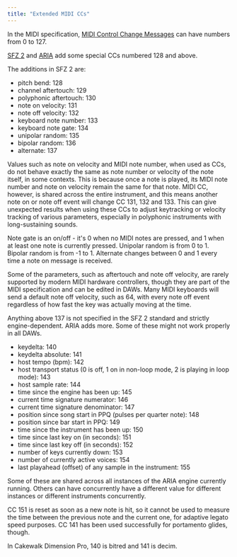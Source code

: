 ```yaml
---
title: "Extended MIDI CCs"
---
```

In the MIDI specification, [MIDI Control Change Messages] can have numbers from 0 to 127.

[SFZ 2] and [ARIA] add some special CCs numbered 128 and above.

The additions in SFZ 2 are:

- pitch bend: 128
- channel aftertouch: 129
- polyphonic aftertouch: 130
- note on velocity: 131
- note off velocity: 132
- keyboard note number: 133
- keyboard note gate: 134
- unipolar random: 135
- bipolar random: 136
- alternate: 137

Values such as note on velocity and MIDI note number, when used as CCs, do not
behave exactly the same as note number or velocity of the note itself, in
some contexts. This is because once a note is played, its MIDI note number and
note on velocity remain the same for that note. MIDI CC, however, is shared
across the entire instrument, and this means another note on or note off event
will change CC 131, 132 and 133. This can give unexpected results when using
these CCs to adjust keytracking or velocity tracking of various parameters,
especially in polyphonic instruments with long-sustaining sounds.

Note gate is an on/off - it's 0 when no MIDI notes are pressed, and 1 when
at least one note is currently pressed. Unipolar random is from 0 to 1.
Bipolar random is from -1 to 1. Alternate changes between 0 and 1 every time
a note on message is received.

Some of the parameters, such as aftertouch and note off velocity, are rarely
supported by modern MIDI hardware controllers, though they are part of the MIDI
specification and can be edited in DAWs. Many MIDI keyboards will send a
default note off velocity, such as 64, with every note off event regardless of
how fast the key was actually moving at the time.

Anything above 137 is not specified in the SFZ 2 standard and strictly
engine-dependent. ARIA adds more. Some of these might not work properly in
all DAWs.

- keydelta: 140
- keydelta absolute: 141
- host tempo (bpm): 142
- host transport status (0 is off, 1 on in non-loop mode, 2 is playing in loop mode): 143
- host sample rate: 144
- time since the engine has been up: 145
- current time signature numerator: 146
- current time signature denominator: 147
- position since song start in PPQ (pulses per quarter note): 148
- position since bar start in PPQ: 149
- time since the instrument has been up: 150
- time since last key on (in seconds): 151
- time since last key off (in seconds): 152
- number of keys currently down: 153
- number of currently active voices: 154
- last playahead (offset) of any sample in the instrument: 155

Some of these are shared across all instances of the ARIA engine currently running.
Others can have concurrently have a different value for different instances or different
instruments concurrently.

CC 151 is reset as soon as a new note is hit, so it cannot be used to measure
the time between the previous note and the current one, for adaptive legato
speed purposes. CC 141 has been used successfully for portamento glides, though.

In Cakewalk Dimension Pro, 140 is bitred and 141 is decim.

[ARIA]:  /opcodes/?v=aria
[SFZ 2]: /opcodes/?v=2
[MIDI Control Change Messages]: https://www.midi.org/specifications-old/item/table-3-control-change-messages-data-bytes-2
